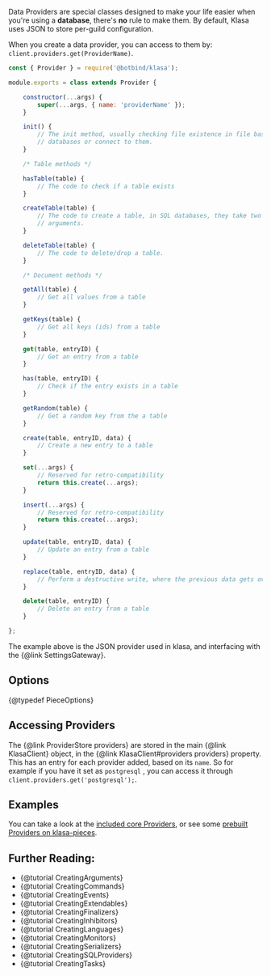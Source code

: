 Data Providers are special classes designed to make your life easier when you're
using a **database**, there's **no** rule to make them. By default, Klasa uses
JSON to store per-guild configuration.

When you create a data provider, you can access to them by: `client.providers.get(ProviderName)`.

```javascript
const { Provider } = require('@botbind/klasa');

module.exports = class extends Provider {

	constructor(...args) {
		super(...args, { name: 'providerName' });
	}

	init() {
		// The init method, usually checking file existence in file based
		// databases or connect to them.
	}

	/* Table methods */

	hasTable(table) {
		// The code to check if a table exists
	}

	createTable(table) {
		// The code to create a table, in SQL databases, they take two
		// arguments.
	}

	deleteTable(table) {
		// The code to delete/drop a table.
	}

	/* Document methods */

	getAll(table) {
		// Get all values from a table
	}

	getKeys(table) {
		// Get all keys (ids) from a table
	}

	get(table, entryID) {
		// Get an entry from a table
	}

	has(table, entryID) {
		// Check if the entry exists in a table
	}

	getRandom(table) {
		// Get a random key from the a table
	}

	create(table, entryID, data) {
		// Create a new entry to a table
	}

	set(...args) {
		// Reserved for retro-compatibility
		return this.create(...args);
	}

	insert(...args) {
		// Reserved for retro-compatibility
		return this.create(...args);
	}

	update(table, entryID, data) {
		// Update an entry from a table
	}

	replace(table, entryID, data) {
		// Perform a destructive write, where the previous data gets overwritten by the new one
	}

	delete(table, entryID) {
		// Delete an entry from a table
	}

};

```

The example above is the JSON provider used in klasa, and interfacing with the {@link SettingsGateway}.

## Options

{@typedef PieceOptions}

## Accessing Providers

The {@link ProviderStore providers} are stored in the main {@link KlasaClient} object, in the {@link KlasaClient#providers providers} property. This has an entry
for each provider added, based on its `name`. So for example if you have it set as
`postgresql` , you can access it through `client.providers.get('postgresql');`.

## Examples

You can take a look at the [included core Providers](https://github.com/dirigeants/klasa/tree/{@branch}/src/providers), or see some [prebuilt Providers on klasa-pieces](https://github.com/dirigeants/klasa-pieces/tree/master/providers).

## Further Reading:

- {@tutorial CreatingArguments}
- {@tutorial CreatingCommands}
- {@tutorial CreatingEvents}
- {@tutorial CreatingExtendables}
- {@tutorial CreatingFinalizers}
- {@tutorial CreatingInhibitors}
- {@tutorial CreatingLanguages}
- {@tutorial CreatingMonitors}
- {@tutorial CreatingSerializers}
- {@tutorial CreatingSQLProviders}
- {@tutorial CreatingTasks}

